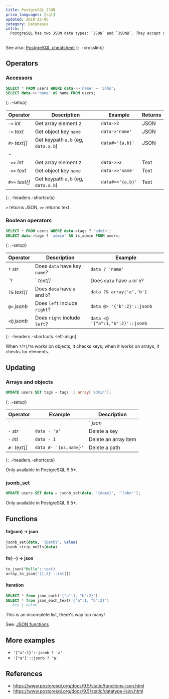 ```yaml
---
title: PostgreSQL JSON
prism_languages: [sql]
updated: 2018-12-06
category: Databases
intro: |
  PostgreSQL has two JSON data types: `JSON` and `JSONB`. They accept almost identical sets of values as input.
---
```


See also: [PostgreSQL cheatsheet](./postgresql)
{: .-crosslink}

## Operators

### Accessors

```sql
SELECT * FROM users WHERE data->>'name' = 'John';
SELECT data->>'name' AS name FROM users;
```
{: .-setup}

| Operator       | Description                        | Example          | Returns |
| ----           | ----                               | ----             | ----    |
| `->` _int_     | Get array element `2`              | `data->2`        | JSON    |
| `->` _text_    | Get object key `name`              | `data->'name'`   | JSON    |
| `#>` _text[]_  | Get keypath `a,b` (eg, `data.a.b`) | `data#>'{a,b}'`  | JSON    |
| -
| `->>` _int_    | Get array element `2`              | `data->>2`       | Text    |
| `->>` _text_   | Get object key `name`              | `data->>'name'`  | Text    |
| `#>>` _text[]_ | Get keypath `a,b` (eg, `data.a.b`) | `data#>>'{a,b}'` | Text    |
{: .-headers.-shortcuts}

`>` returns JSON, `>>` returns text.

### Boolean operators

```sql
SELECT * FROM users WHERE data->tags ? 'admin';
SELECT data->tags ? 'admin' AS is_admin FROM users;
```
{: .-setup}

| Operator      | Description                   | Example                          |
| ----          | ----                          | ----                             |
| `?` _str_     | Does `data` have key `name`?  | `data ? 'name'`                  |
| `?|` _text[]_ | Does `data` have `a` or `b`?  | `data ?| array['a','b']`         |
| `?&` _text[]_ | Does `data` have `a` and `b`? | `data ?& array['a','b']`         |
| `@>` _jsonb_  | Does `left` include `right`?  | `data @> '{"b":2}'::jsonb`       |
| `<@` _jsonb_  | Does `right` include `left`?  | `data <@ '{"a":1,"b":2}'::jsonb` |
{: .-headers.-shortcuts.-left-align}

When `?`/`?|`/`?&` works on objects, it checks keys; when it works on arrays, it checks for elements.

## Updating

### Arrays and objects

```sql
UPDATE users SET tags = tags || array['admin'];
```
{: .-setup}

| Operator       |  Example                   |  Description
| ----           |  ----                      |  ----
| `||` _json_    |  `data || array['a','b']`  |  Concatenate
| `-` _str_      |  `data - 'a'`              |  Delete a key
| `-` _int_      |  `data - 1`                |  Delete an array item
| `#-` _text[]_  |  `data #- '{us,name}'`     |  Delete a path
{: .-headers.-shortcuts}

Only available in PostgreSQL 9.5+.

### jsonb_set

```sql
UPDATE users SET data = jsonb_set(data, '{name}', '"John"');
```

Only available in PostgreSQL 9.5+.

## Functions

#### fn(json) → json

```sql
jsonb_set(data, '{path}', value)
jsonb_strip_nulls(data)
```

#### fn(···) → json

```sql
to_json("Hello"::text)
array_to_json('{1,2}'::int[])
```

#### Iteration

```sql
SELECT * from json_each('{"a":1, "b":2}')
SELECT * from json_each_text('{"a":1, "b":2}')
-- key | value
```

This is an incomplete list, there's way too many!

See: [JSON functions](https://www.postgresql.org/docs/9.5/static/functions-json.html)

## More examples

- `'{"a":1}'::jsonb ? 'a'`
- `'["a"]'::jsonb ? 'a'`

## References

- <https://www.postgresql.org/docs/9.5/static/functions-json.html>
- <https://www.postgresql.org/docs/9.5/static/datatype-json.html>
